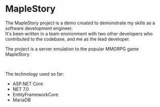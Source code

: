 # MapleStory

The MapleStory project is a demo created to demonstrate my skills as a software development engineer.
<br/>
It's been written in a team environment with two other developers who contributed to the codebase, and me as the lead developer.

The project is a server emulation to the popular MMORPG game MapleStory.

<br/>

The technology used so far:
* ASP.NET Core
* NET 7.0
* EntityFrameworkCore
* MariaDB
